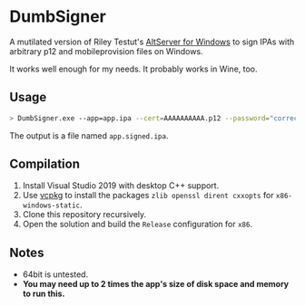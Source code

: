 # DumbSigner

A mutilated version of Riley Testut's [AltServer for Windows](https://github.com/rileytestut/AltServer-Windows) to sign IPAs with arbitrary p12 and mobileprovision files on Windows.

It works well enough for my needs. It probably works in Wine, too.

## Usage

```bash
> DumbSigner.exe --app=app.ipa --cert=AAAAAAAAAA.p12 --password="correct horse battery staple" --profile=Profile.mobileprovision
```

The output is a file named `app.signed.ipa`.

## Compilation

1. Install Visual Studio 2019 with desktop C++ support.
2. Use [vcpkg](https://github.com/microsoft/vcpkg) to install the packages `zlib openssl dirent cxxopts` for `x86-windows-static`.
3. Clone this repository recursively.
4. Open the solution and build the `Release` configuration for `x86`.

## Notes

* 64bit is untested.
* **You may need up to 2 times the app's size of disk space and memory to run this.**
